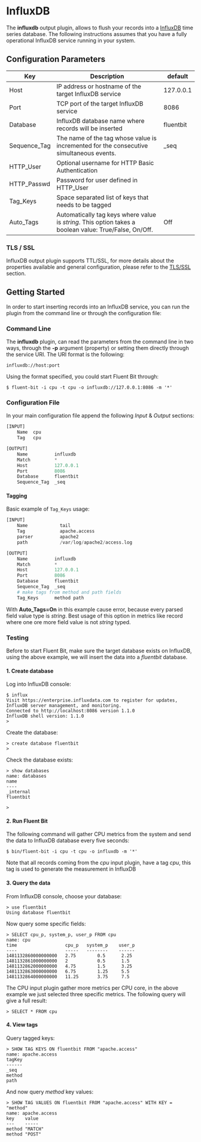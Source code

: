 # InfluxDB

The __influxdb__ output plugin, allows to flush your records into a [InfluxDB](https://www.influxdata.com/time-series-platform/influxdb/) time series database. The following instructions assumes that you have a fully operational InfluxDB service running in your system.

## Configuration Parameters

| Key          | Description          | default           |
|--------------|----------------------|-------------------|
| Host         | IP address or hostname of the target InfluxDB service | 127.0.0.1 |
| Port         | TCP port of the target InfluxDB service | 8086 |
| Database     | InfluxDB database name where records will be inserted | fluentbit |
| Sequence_Tag | The name of the tag whose value is incremented for the consecutive simultaneous events. | _seq |
| HTTP\_User   | Optional username for HTTP Basic Authentication | |
| HTTP\_Passwd | Password for user defined in HTTP\_User | |
| Tag\_Keys    | Space separated list of keys that needs to be tagged |  |
| Auto\_Tags   | Automatically tag keys where value is *string*. This option takes a boolean value: True/False, On/Off. | Off |

### TLS / SSL

InfluxDB output plugin supports TTL/SSL, for more details about the properties available and general configuration, please refer to the [TLS/SSL](../getting_started/tls_ssl.md) section.

## Getting Started

In order to start inserting records into an InfluxDB service, you can run the plugin from the command line or through the configuration file:

### Command Line

The __influxdb__ plugin, can read the parameters from the command line in two ways, through the __-p__ argument (property) or setting them directly through the service URI. The URI format is the following:

```
influxdb://host:port
```

Using the format specified, you could start Fluent Bit through:

```
$ fluent-bit -i cpu -t cpu -o influxdb://127.0.0.1:8086 -m '*'
```

### Configuration File

In your main configuration file append the following _Input_ & _Output_ sections:

```Python
[INPUT]
    Name  cpu
    Tag   cpu

[OUTPUT]
    Name          influxdb
    Match         *
    Host          127.0.0.1
    Port          8086
    Database      fluentbit
    Sequence_Tag  _seq
```

#### Tagging

Basic example of `Tag_Keys` usage:

```Python
[INPUT]
    Name            tail
    Tag             apache.access
    parser          apache2
    path            /var/log/apache2/access.log

[OUTPUT]
    Name          influxdb
    Match         *
    Host          127.0.0.1
    Port          8086
    Database      fluentbit
    Sequence_Tag  _seq
    # make tags from method and path fields
    Tag_Keys      method path
```

With __Auto_Tags=On__ in this example cause error,
because every parsed field value type is *string*.
Best usage of this option in metrics like record where
one ore more field value is not *string* typed.

### Testing

Before to start Fluent Bit, make sure the target database exists on InfluxDB, using the above example, we will insert the data into a _fluentbit_ database.

#### 1. Create database

Log into InfluxDB console:

```
$ influx
Visit https://enterprise.influxdata.com to register for updates, InfluxDB server management, and monitoring.
Connected to http://localhost:8086 version 1.1.0
InfluxDB shell version: 1.1.0
>
```

Create the database:

```
> create database fluentbit
>
```

Check the database exists:

```
> show databases
name: databases
name
----
_internal
fluentbit

>

```

#### 2. Run Fluent Bit

The following command will gather CPU metrics from the system and send the data to InfluxDB database every five seconds:

```
$ bin/fluent-bit -i cpu -t cpu -o influxdb -m '*'
```

Note that all records coming from the _cpu_ input plugin, have a tag _cpu_, this tag is used to generate the measurement in InfluxDB

#### 3. Query the data

From InfluxDB console, choose your database:

```
> use fluentbit
Using database fluentbit

```

Now query some specific fields:

```
> SELECT cpu_p, system_p, user_p FROM cpu
name: cpu
time                  cpu_p   system_p    user_p
----                  -----   --------    ------
1481132860000000000   2.75        0.5      2.25
1481132861000000000   2           0.5      1.5
1481132862000000000   4.75        1.5      3.25
1481132863000000000   6.75        1.25     5.5
1481132864000000000   11.25       3.75     7.5
```

The CPU input plugin gather more metrics per CPU core, in the above example we just selected three specific metrics. The following query will give a full result:

```
> SELECT * FROM cpu
```

#### 4. View tags

Query tagged keys:

```
> SHOW TAG KEYS ON fluentbit FROM "apache.access"
name: apache.access
tagKey
------
_seq
method
path
```

And now query *method* key values:

```
> SHOW TAG VALUES ON fluentbit FROM "apache.access" WITH KEY = "method"
name: apache.access
key    value
---    -----
method "MATCH"
method "POST"
```
